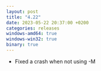 ```yaml
---
layout: post
title: "4.22"
date: 2023-05-22 20:37:00 +0200
categories: releases
windows-amd64: true
windows-win32: true
binary: true
---
```


* Fixed a crash when not using -M